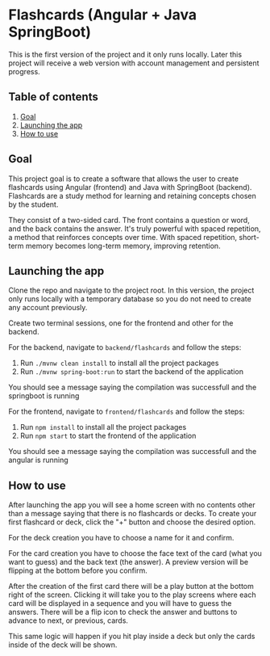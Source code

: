 # Flashcards (Angular + Java SpringBoot)

This is the first version of the project and it only runs locally. Later this project will receive a web version with account management and persistent progress.

## Table of contents

1. [Goal](#goal)
2. [Launching the app](#launching-the-app)
3. [How to use](#how-to-use)

## Goal

This project goal is to create a software that allows the user to create flashcards using Angular (frontend) and Java with SpringBoot (backend). 
Flashcards are a study method for learning and retaining concepts chosen by the student. 

They consist of a two-sided card. The front contains a question or word, and the back contains the answer.
It's truly powerful with spaced repetition, a method that reinforces concepts over time.
With spaced repetition, short-term memory becomes long-term memory, improving retention.

## Launching the app

Clone the repo and navigate to the project root. In this version, the project only runs locally with a temporary database so you do not need to create any account previously. 

Create two terminal sessions, one for the frontend and other for the backend.

For the backend, navigate to `backend/flashcards` and follow the steps:

1. Run `./mvnw clean install` to install all the project packages
2. Run `./mvnw spring-boot:run` to start the backend of the application

You should see a message saying the compilation was successfull and the springboot is running

For the frontend, navigate to `frontend/flashcards` and follow the steps:

1. Run `npm install` to install all the project packages
2. Run `npm start` to start the frontend of the application 

You should see a message saying the compilation was successfull and the angular is running

## How to use

After launching the app you will see a home screen with no contents other than a message saying that there is no flashcards or decks. To create your first flashcard or deck, click the "+" button and choose the desired option.

For the deck creation you have to choose a name for it and confirm.

For the card creation you have to choose the face text of the card (what you want to guess) and the back text (the answer). A preview version will be flipping at the bottom before you confirm.

After the creation of the first card there will be a play button at the bottom right of the screen. Clicking it will take you to the play screens where each card will be displayed in a sequence and you will have to guess the answers. There will be a flip icon to check the answer and buttons to advance to next, or previous, cards.

This same logic will happen if you hit play inside a deck but only the cards inside of the deck will be shown.